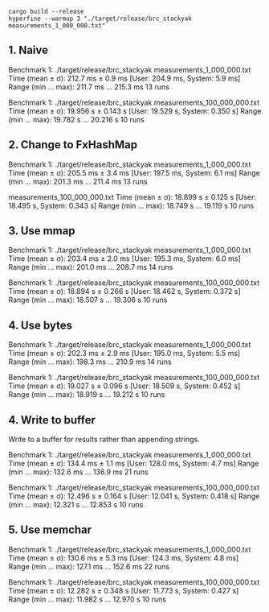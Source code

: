 
```shell
cargo build --release
hyperfine --warmup 3 "./target/release/brc_stackyak measurements_1_000_000.txt"
```

## 1. Naive

Benchmark 1: ./target/release/brc_stackyak measurements_1_000_000.txt
  Time (mean ± σ):     212.7 ms ±   0.9 ms    [User: 204.9 ms, System: 5.9 ms]
  Range (min … max):   211.7 ms … 215.3 ms    13 runs

Benchmark 1: ./target/release/brc_stackyak measurements_100_000_000.txt
    Time (mean ± σ):     19.956 s ±  0.143 s    [User: 19.529 s, System: 0.350 s]
    Range (min … max):   19.782 s … 20.216 s    10 runs

## 2. Change to FxHashMap

Benchmark 1: ./target/release/brc_stackyak measurements_1_000_000.txt
  Time (mean ± σ):     205.5 ms ±   3.4 ms    [User: 197.5 ms, System: 6.1 ms]
  Range (min … max):   201.3 ms … 211.4 ms    13 runs

  measurements_100_000_000.txt
  Time (mean ± σ):     18.899 s ±  0.125 s    [User: 18.495 s, System: 0.343 s]
  Range (min … max):   18.749 s … 19.119 s    10 runs

## 3. Use mmap

Benchmark 1: ./target/release/brc_stackyak measurements_1_000_000.txt
  Time (mean ± σ):     203.4 ms ±   2.0 ms    [User: 195.3 ms, System: 6.0 ms]
  Range (min … max):   201.0 ms … 208.7 ms    14 runs

Benchmark 1: ./target/release/brc_stackyak measurements_100_000_000.txt
  Time (mean ± σ):     18.894 s ±  0.266 s    [User: 18.462 s, System: 0.372 s]
  Range (min … max):   18.507 s … 19.306 s    10 runs

## 4. Use bytes

Benchmark 1: ./target/release/brc_stackyak measurements_1_000_000.txt
  Time (mean ± σ):     202.3 ms ±   2.9 ms    [User: 195.0 ms, System: 5.5 ms]
  Range (min … max):   198.3 ms … 210.9 ms    14 runs

Benchmark 1: ./target/release/brc_stackyak measurements_100_000_000.txt
  Time (mean ± σ):     19.027 s ±  0.096 s    [User: 18.509 s, System: 0.452 s]
  Range (min … max):   18.919 s … 19.212 s    10 runs

## 4. Write to buffer

Write to a buffer for results rather than appending strings.

Benchmark 1: ./target/release/brc_stackyak measurements_1_000_000.txt
  Time (mean ± σ):     134.4 ms ±   1.1 ms    [User: 128.0 ms, System: 4.7 ms]
  Range (min … max):   132.6 ms … 136.9 ms    21 runs

Benchmark 1: ./target/release/brc_stackyak measurements_100_000_000.txt
  Time (mean ± σ):     12.496 s ±  0.164 s    [User: 12.041 s, System: 0.418 s]
  Range (min … max):   12.321 s … 12.853 s    10 runs

## 5. Use memchar

Benchmark 1: ./target/release/brc_stackyak measurements_1_000_000.txt
  Time (mean ± σ):     130.6 ms ±   5.3 ms    [User: 124.3 ms, System: 4.8 ms]
  Range (min … max):   127.1 ms … 152.6 ms    22 runs

Benchmark 1: ./target/release/brc_stackyak measurements_100_000_000.txt
  Time (mean ± σ):     12.282 s ±  0.348 s    [User: 11.773 s, System: 0.427 s]
  Range (min … max):   11.982 s … 12.970 s    10 runs
